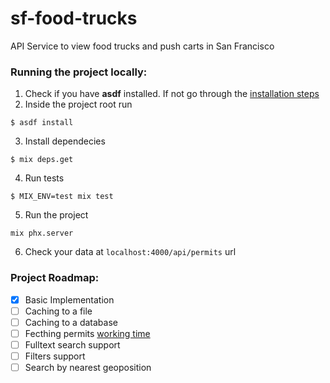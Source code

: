 # sf-food-trucks
API Service to view food trucks and push carts in San Francisco

### Running the project locally:
1. Check if you have **asdf** installed. If not go through the [installation steps](https://asdf-vm.com/guide/getting-started.html)
2. Inside the project root run 
```
$ asdf install
```
3. Install dependecies
```
$ mix deps.get
```
4. Run tests
```
$ MIX_ENV=test mix test
```
5. Run the project
```
mix phx.server
```
6. Check your data at `localhost:4000/api/permits` url

### Project Roadmap:

- [x] Basic Implementation
- [ ] Caching to a file
- [ ] Caching to a database
- [ ] Fecthing permits [working time](https://data.sfgov.org/Economy-and-Community/Mobile-Food-Schedule/jjew-r69b/about_data)
- [ ] Fulltext search support
- [ ] Filters support
- [ ] Search by nearest geoposition